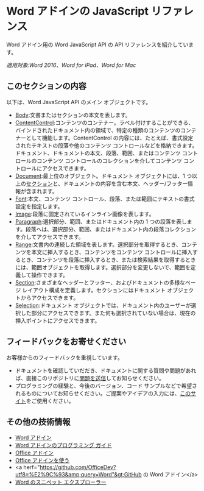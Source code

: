 # Word アドインの JavaScript リファレンス 

 Word アドイン用の Word JavaScript API の API リファレンスを紹介しています。

_適用対象:Word 2016、Word for iPad、Word for Mac_

## このセクションの内容

以下は、Word JavaScript API のメイン オブジェクトです。

* [Body](word-add-ins-javascript-reference/body.md):文書またはセクションの本文を表します。
* [ContentControl](word-add-ins-javascript-reference/contentcontrol.md):コンテンツのコンテナー。ラベル付けすることができる、バインドされたドキュメント内の領域で、特定の種類のコンテンツのコンテナーとして機能します。ContentControl の内容には、たとえば、書式設定されたテキストの段落や他のコンテンツ コントロールなどを格納できます。ドキュメント、ドキュメントの本文、段落、範囲、またはコンテンツ コントロールのコンテンツ コントロールのコレクションを介してコンテンツ コントロールにアクセスできます。
* [Document](word-add-ins-javascript-reference/document.md):最上位のオブジェクト。ドキュメント オブジェクトには、1 つ以上の[セクション](word-add-ins-javascript-reference/section.md)と、ドキュメントの内容を含む本文、ヘッダー/フッター情報が含まれます。
* [Font](word-add-ins-javascript-reference/font.md):本文、コンテンツ コントロール、段落、または範囲にテキストの書式設定を指定します。
* [Image](word-add-ins-javascript-reference/inlinepicture.md):段落に固定されているインライン画像を表します。
* [Paragraph](word-add-ins-javascript-reference/paragraph.md):選択部分、範囲、またはドキュメント内の 1 つの段落を表します。段落へは、選択部分、範囲、またはドキュメント内の段落コレクションを介してアクセスできます。 
* [Range](word-add-ins-javascript-reference/range.md):文書内の連続した領域を表します。選択部分を取得するとき、コンテンツを本文に挿入するとき、コンテンツをコンテンツ コントロールに挿入するとき、コンテンツを段落に挿入するとき、または検索結果を取得するときには、範囲オブジェクトを取得します。選択部分を変更しないで、範囲を定義して操作できます。
* [Section](word-add-ins-javascript-reference/section.md):さまざまなヘッダーとフッター、およびドキュメントの多様なページ レイアウト構成を定義します。セクションにはドキュメント オブジェクトからアクセスできます。 
* [Selection](word-add-ins-javascript-reference/document.md#getselection):ドキュメント オブジェクトでは、ドキュメント内のユーザーが選択した部分にアクセスできます。また何も選択されていない場合は、現在の挿入ポイントにアクセスできます。

## フィードバックをお寄せください

お客様からのフィードバックを重視しています。 

* ドキュメントを確認していだだき、ドキュメントに関する質問や問題があれば、直接このリポジトリに[問題を送信](https://github.com/OfficeDev/office-js-docs/issues)してお知らせください。
* プログラミングの経験と、今後のバージョン、コード サンプルなどで希望されるものについてお知らせください。ご提案やアイデアの入力には、[このサイト](http://officespdev.uservoice.com/)をご使用ください。

## その他の技術情報

* [Word アドイン](word-add-ins.md)
* [Word アドインのプログラミング ガイド](word-add-ins-programming-guide.md)
* [Office アドイン](https://msdn.microsoft.com/en-us/library/office/jj220060.aspx)
* [Office アドインを使う](http://dev.office.com/getting-started/addins)
* &lt;a herf="https://github.com/OfficeDev?utf8=%E2%9C%93&amp;query=Word"&gt;GitHub の Word アドイン&lt;/a&gt;
* [Word のスニペット エクスプローラー](http://officesnippetexplorer.azurewebsites.net/#/snippets/word)
